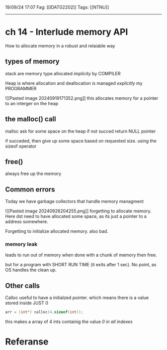 19/09/24 17:07
Fag: [[IDATG2202]]
Tags: [[NTNU]]
___

# ch 14 - Interlude memory API
How to allocate memory in a robust and relaiable way

## types of memory
stack are memory type allocated *implicity* by COMPILER

Heap is where allocation and deallocation is managed *explicitly* my PROGRAMMER

![[Pasted image 20240919171352.png]]
this allocates memory for a pointer to an interger on the heap

## the malloc() call
malloc ask for some space on the heap
if not succed return NULL pointer

if succeded, then give up some space based on requested size.
using the sizeof operator

## free()
always free up the memory

## Common errors
Today we have garbage collectors that handle memory managment

![[Pasted image 20240926204255.png]]
forgetting to allocate memory. Here dst need to have allocated some space, as its just a pointer to a address somewhere. 

Forgetting to initialize allocated memory. also bad.

### memory leak
leads to run out of memory
when done with a chunk of memory then free.

but for a program with SHORT RUN TIME (it exits after 1 sec). No point, as OS handles the clean up.

## Other calls

Calloc useful to have a initialzed pointer. which means there is a value stored inside JUST 0
```c
arr = (int*) calloc(4,sizeof(int));
```
this makes a array of 4 ints containig the value *0 in all indexes*

# Referanse
